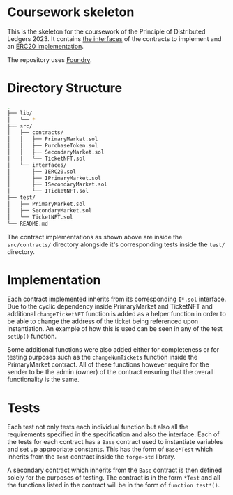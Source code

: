 # Coursework skeleton

This is the skeleton for the coursework of the Principle of Distributed Ledgers 2023.
It contains [the interfaces](./src/interfaces) of the contracts to implement and an [ERC20 implementation](./src/contracts/PurchaseToken.sol).

The repository uses [Foundry](https://book.getfoundry.sh/projects/working-on-an-existing-project).


# Directory Structure




``` bash
.
├── lib/
│   └── *
├── src/
│   ├── contracts/
│   │   ├── PrimaryMarket.sol
│   │   ├── PurchaseToken.sol
│   │   ├── SecondaryMarket.sol
│   │   └── TicketNFT.sol
│   └── interfaces/
│       ├── IERC20.sol
│       ├── IPrimaryMarket.sol
│       ├── ISecondaryMarket.sol
│       └── ITicketNFT.sol
├── test/
│   ├── PrimaryMarket.sol
│   ├── SecondaryMarket.sol
│   └── TicketNFT.sol
└── README.md

```
The contract implementations as shown above are inside the `src/contracts/` directory alongside it's corresponding tests inside the `test/` directory.

# Implementation

Each contract implemented inherits from its corresponding `I*.sol` interface. Due to the cyclic dependency inside PrimaryMarket and TicketNFT and additional `changeTicketNFT` function is added as a helper function in order to be able to change the address of the ticket being referenced upon instantiation. An example of how this is used can be seen in any of the test `setUp()` function. 

Some additional functions were also added either for completeness or for testing purposes such as the `changeNumTickets` function inside the PrimaryMarket contract. All of these functions however require for the sender to be the admin (owner) of the contract ensuring that the overall functionality is the same.

# Tests

Each test not only tests each individual function but also all the requirements specified in the specification and also the interface. Each of the tests for each contract has a `Base` contract used to instantiate variables and set up appropriate constants. This has the form of `Base*Test` which inherits from the `Test` contract inside the `forge-std` library.

A secondary contract which inherits from the `Base` contract is then defined solely for the purposes of testing. The contract is in the form `*Test` and all the functions listed in the contract will be in the form of `function test*()`.